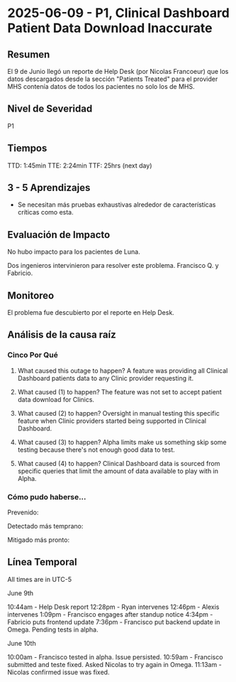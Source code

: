 # 2025-06-09 - P1, Clinical Dashboard Patient Data Download Inaccurate

## Resumen

El 9 de Junio llegó un reporte de Help Desk (por Nicolas Francoeur) que los datos descargados desde la sección "Patients Treated" para el provider MHS contenía datos de todos los pacientes no solo los de MHS.

## Nivel de Severidad

P1

## Tiempos

TTD: 1:45min
TTE: 2:24min
TTF: 25hrs (next day)

## 3 - 5 Aprendizajes

- Se necesitan más pruebas exhaustivas alrededor de características críticas como esta.

## Evaluación de Impacto

No hubo impacto para los pacientes de Luna.

Dos ingenieros intervinieron para resolver este problema. Francisco Q. y Fabricio.

## Monitoreo

El problema fue descubierto por el reporte en Help Desk.

## Análisis de la causa raíz

### Cinco Por Qué

1. What caused this outage to happen?
A feature was providing all Clinical Dashboard patients data to any Clinic provider requesting it.

2. What caused (1) to happen?
The feature was not set to accept patient data download for Clinics.

3. What caused (2) to happen?
Oversight in manual testing this specific feature when Clinic providers started being supported in Clinical Dashboard.

4. What caused (3) to happen?
Alpha limits make us something skip some testing because there's not enough good data to test.

5. What caused (4) to happen?
Clinical Dashboard data is sourced from specific queries that limit the amount of data available to play with in Alpha.

### Cómo pudo haberse...

Prevenido:

Detectado más temprano:

Mitigado más pronto:

## Línea Temporal

All times are in UTC-5

June 9th

10:44am - Help Desk report
12:28pm - Ryan intervenes
12:46pm - Alexis intervenes
1:09pm - Francisco engages after standup notice
4:34pm - Fabricio puts frontend update
7:36pm - Francisco put backend update in Omega. Pending tests in alpha.

June 10th

10:00am - Francisco tested in alpha. Issue persisted.
10:59am - Francisco submitted and teste fixed. Asked Nicolas to try again in Omega.
11:13am - Nicolas confirmed issue was fixed.